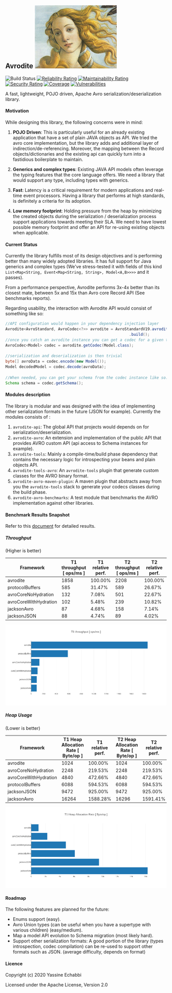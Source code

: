## Avrodite ![image alt >](./avrodite-pages/images/avrodite.png?raw=true) 
![Build Status](https://www.travis-ci.org/yassine/avrodite.png?branch=master) [![Reliability Rating](https://sonarcloud.io/api/project_badges/measure?project=yassine_avrodite&metric=reliability_rating)](https://sonarcloud.io/dashboard?id=yassine_avrodite) [![Maintainability Rating](https://sonarcloud.io/api/project_badges/measure?project=yassine_avrodite&metric=sqale_rating)](https://sonarcloud.io/dashboard?id=yassine_avrodite) [![Security Rating](https://sonarcloud.io/api/project_badges/measure?project=yassine_avrodite&metric=security_rating)](https://sonarcloud.io/dashboard?id=yassine_avrodite)  [![Coverage](https://sonarcloud.io/api/project_badges/measure?project=yassine_avrodite&metric=coverage)](https://sonarcloud.io/dashboard?id=yassine_avrodite) [![Vulnerabilities](https://sonarcloud.io/api/project_badges/measure?project=yassine_avrodite&metric=vulnerabilities)](https://sonarcloud.io/dashboard?id=yassine_avrodite) 

A fast, lightweight, POJO driven, Apache Avro serialization/deserialization library.

#### Motivation

While designing this library, the following concerns were in mind:

1. **POJO Driven**: This is particularly useful for an already existing application that 
have a set of plain JAVA objects as API. We tried the avro core implementation, but the library adds 
and additional layer of indirection/de-referencing. Moreover, the mapping between the Record 
objects/dictionaries and the existing api can quickly turn into a fastidious boilerplate to maintain.

2. **Generics and complex types**: Existing JAVA API models often leverage the 
typing features that the core language offers. We need a library that would support any type, 
including types with generics.

3. **Fast**: Latency is a critical requirement for modern applications and real-time 
event processors. Having a library that performs at high standards, is definitely a criteria for 
its adoption.

4. **Low memory footprint**: Holding pressure from the heap by minimizing the created objects during the 
serialization / deserialization process support applications towards meeting their SLA. We need to have 
lowest possible memory footprint and offer an API for re-using existing objects when applicable.

#### Current Status

Currently the library fulfills most of its design objectives and is performing better than many widely 
adopted libraries. It has full support for Java generics and complex types (We've stress-tested it with 
fields of this kind `List<Map<String, Event<Map<String, String>, Model<A,B>>>>` and it passes). 

From a performance perspective, Avrodite performs 3x-4x better than its closest mate, between 5x and 15x than 
Avro core Record API (See benchmarks reports).

Regarding usability, the interaction with Avrodite API would consist of something like so:
```java
//API configuration would happen in your dependency injection layer 
Avrodite<AvroStandard, AvroCodec<?>> avrodite = AvroStandardV19.avrodite()
                                                      .build();                                                               
//once you catch an avrodite instance you can get a codec for a given target as follows:
AvroCodec<Model> codec = avrodite.getCodec(Model.class);

//serialization and deserialization is then trivial
byte[] avroData = codec.encode(new Model());
Model decodedModel = codec.decode(avroData);

//When needed, you can get your schema from the codec instance like so:
Schema schema = codec.getSchema();

```

#### Modules description
The library is modular and was designed with the idea of implementing other serialization
formats in the future (JSON for example). Currently the modules consists of :

1. `avrodite-api`: The global API that projects would depends on for 
serialization/deserialization.
2. `avrodite-avro`: An extension and implementation of the public API that provides AVRO 
custom API (api access to Schema instances for example).
3. `avrodite-tools`: Mainly a compile-time/build phase dependency that contains the 
necessary logic for introspecting your beans and plain objects API. 
4. `avrodite-tools-avro`: An `avrodite-tools` plugin that generate custom classes for the AVRO binary 
format.
5. `avrodite-avro-maven-plugin`: A maven plugin that abstracts away from you the `avrodite-tools` 
stack to generate your codecs classes during the build phase.
6. `avrodite-avro-benchmarks`: A test module that benchmarks the AVRO implementation against 
other libraries.


#### Benchmark Results Snapshot

Refer to this [document](./avrodite-pages/Benchmarks.md) for detailed results. 


##### Throughput

(Higher is better)

| Framework | T1 throughput [ ops/ms ] | T1 relative perf. |T2 throughput [ ops/ms ] | T2 relative perf. |
|-----------|------------|--------------|------------|--------------|
| avrodite | 1858 | 100.00% | 2208 | 100.00% | 
| protocolBuffers | 585 | 31.47% | 589 | 26.67% | 
| avroCoreNoHydration | 132 | 7.08% | 501 | 22.67% | 
| avroCoreWithHydration | 102 | 5.48% | 239 | 10.82% | 
| jacksonAvro | 87 | 4.68% | 158 | 7.14% | 
| jacksonJSON | 88 | 4.74% | 89 | 4.02% | 

![Alt text](./avrodite-pages/images/T1.thrpt.png?raw=true "Throughput")

##### Heap Usage

(Lower is better)

| Framework | T1 Heap Allocation Rate [ Byte/op ] | T1 relative perf. |T2 Heap Allocation Rate [ Byte/op ] | T2 relative perf. |
|-----------|------------|--------------|------------|--------------|
| avrodite | 1024 | 100.00% | 1024 | 100.00% | 
| avroCoreNoHydration | 2248 | 219.53% | 2248 | 219.53% | 
| avroCoreWithHydration | 4840 | 472.66% | 4840 | 472.66% | 
| protocolBuffers | 6088 | 594.53% | 6088 | 594.53% | 
| jacksonJSON | 9472 | 925.00% | 9472 | 925.00% | 
| jacksonAvro | 16264 | 1588.28% | 16296 | 1591.41% | 

![Alt text](./avrodite-pages/images/T1.gc.png?raw=true "Heap Usage")

#### Roadmap
The following features are planned for the future:
- Enums support (easy).
- Avro Union types (can be useful when you have a supertype with various children) (easy/medium).
- Map a model API evolution to Schema migration (most likely hard).
- Support other serialization formats: A good portion of the library (types introspection, codec compilation) can be 
re-used to support other formats such as JSON. (average difficulty, depends on format)

#### Licence
Copyright (c) 2020 Yassine Echabbi

Licensed under the Apache License, Version 2.0
